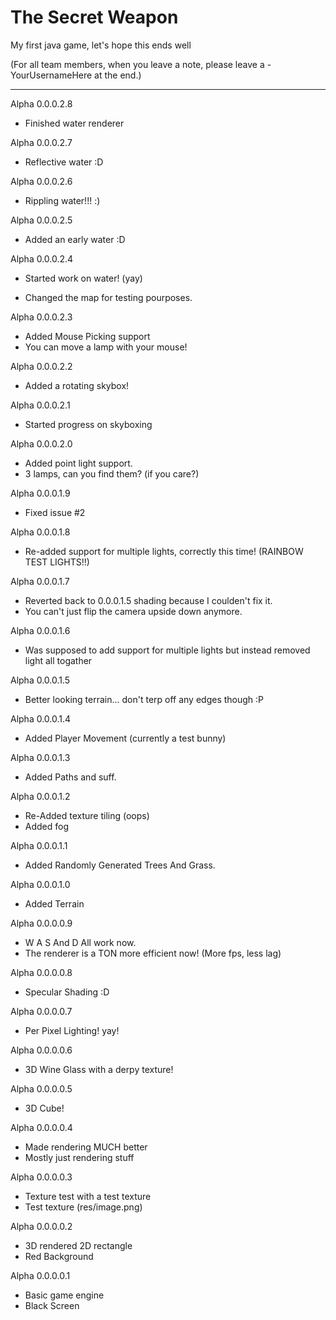# The Secret Weapon
My first java game, let's hope this ends well

(For all team members, when you leave a note, please leave a -YourUsernameHere at the end.)

_______________________

 Alpha 0.0.0.2.8
+ Finished water renderer
 
 Alpha 0.0.0.2.7
+ Reflective water :D

 Alpha 0.0.0.2.6
+ Rippling water!!! :)

 Alpha 0.0.0.2.5
+ Added an early water :D

 Alpha 0.0.0.2.4
+ Started work on water! (yay)
* Changed the map for testing pourposes.

 Alpha 0.0.0.2.3
+ Added Mouse Picking support
+ You can move a lamp with your mouse!

 Alpha 0.0.0.2.2
+ Added a rotating skybox!

 Alpha 0.0.0.2.1
+ Started progress on skyboxing

 Alpha 0.0.0.2.0
+ Added point light support. 
+ 3 lamps, can you find them? (if you care?)

 Alpha 0.0.0.1.9
* Fixed issue #2

 Alpha 0.0.0.1.8
+ Re-added support for multiple lights, correctly this time! (RAINBOW TEST LIGHTS!!)

 Alpha 0.0.0.1.7
+ Reverted back to 0.0.0.1.5 shading because I coulden't fix it.
+ You can't just flip the camera upside down anymore.

 Alpha 0.0.0.1.6
+ Was supposed to add support for multiple lights but instead removed light all togather

 Alpha 0.0.0.1.5
+ Better looking terrain... don't terp off any edges though :P

 Alpha 0.0.0.1.4
+ Added Player Movement (currently a test bunny)

 Alpha 0.0.0.1.3
+ Added Paths and suff.

 Alpha 0.0.0.1.2
+ Re-Added texture tiling (oops)
+ Added fog

 Alpha 0.0.0.1.1
+ Added Randomly Generated Trees And Grass.

 Alpha 0.0.0.1.0
+ Added Terrain
 
 Alpha 0.0.0.0.9
+ W A S And D All work now.
+ The renderer is a TON more efficient now! (More fps, less lag)

 Alpha 0.0.0.0.8
+ Specular Shading :D

 Alpha 0.0.0.0.7
+ Per Pixel Lighting! yay!

 Alpha 0.0.0.0.6
+ 3D Wine Glass with a derpy texture!

 Alpha 0.0.0.0.5
+ 3D Cube!

 Alpha 0.0.0.0.4
+ Made rendering MUCH better
+ Mostly just rendering stuff

 Alpha 0.0.0.0.3
+ Texture test with a test texture
+ Test texture (res/image.png)

 Alpha 0.0.0.0.2
+ 3D rendered 2D rectangle
+ Red Background

 Alpha 0.0.0.0.1
+ Basic game engine
+ Black Screen

